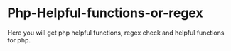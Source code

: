 # Php-Helpful-functions-or-regex
Here you will get php helpful functions, regex check and helpful functions for php.
